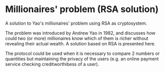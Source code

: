# Millionaires' problem (RSA solution)
A solution to Yao's millionaires' problem using RSA as cryptosystem.  

The problem was introduced by Andrew Yao in 1982, and discusses how could two (or more) millionaires know which of them is richer without revealing their actual wealth. A solution based on RSA is presented here.

The protocol could be used when it is necessary to compare 2 numbers or quantities but maintaining the privacy of the users (e.g. an online payment service checking creditworthibess of a user).
